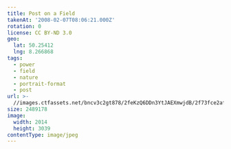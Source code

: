 ```yaml
---
title: Post on a Field
takenAt: '2008-02-07T08:06:21.000Z'
rotation: 0
license: CC BY-ND 3.0
geo:
  lat: 50.25412
  lng: 8.266868
tags:
  - power
  - field
  - nature
  - portrait-format
  - post
url: >-
  //images.ctfassets.net/bncv3c2gt878/2feKzQ6DDn3YtJAEXmwjdB/2f73fce2afc2073be5a39490777b88e0/post-on-a-field_4343148263_o
size: 2489178
image:
  width: 2014
  height: 3039
contentType: image/jpeg
---
```


